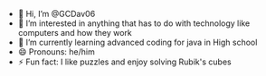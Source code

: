 - 👋 Hi, I’m @GCDav06
- 👀 I’m interested in anything that has to do with technology like computers and how they work
- 🌱 I’m currently learning advanced coding for java in High school
- 😄 Pronouns: he/him 
- ⚡ Fun fact: I like puzzles and enjoy solving Rubik's cubes 

<!---
GCDav06/GCDav06 is a ✨ special ✨ repository because its `README.md` (this file) appears on your GitHub profile.
You can click the Preview link to take a look at your changes.
--->
